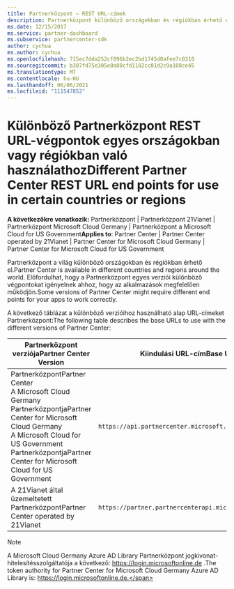```yaml
---
title: Partnerközpont – REST URL-címek
description: Partnerközpont különböző országokban és régiókban érhető el. Megtudhatja Partnerközpont mely végpontokat és alap REST URL-címeket kell használnia az alkalmazásoknak a megfelelő használathoz.
ms.date: 12/15/2017
ms.service: partner-dashboard
ms.subservice: partnercenter-sdk
author: cychua
ms.author: cychua
ms.openlocfilehash: 715ec7dda252cf096b2ec2bd1745d8afee7c8310
ms.sourcegitcommit: b307fd75e305e0a88cfd1182cc01d2c9a108ce45
ms.translationtype: MT
ms.contentlocale: hu-HU
ms.lasthandoff: 06/06/2021
ms.locfileid: "111547852"
---
```

# <a name="different-partner-center-rest-url-end-points-for-use-in-certain-countries-or-regions"></a><span data-ttu-id="5323c-104">Különböző Partnerközpont REST URL-végpontok egyes országokban vagy régiókban való használathoz</span><span class="sxs-lookup"><span data-stu-id="5323c-104">Different Partner Center REST URL end points for use in certain countries or regions</span></span>

<span data-ttu-id="5323c-105">**A következőkre vonatkozik:** Partnerközpont | Partnerközpont 21Vianet | Partnerközpont Microsoft Cloud Germany | Partnerközpont a Microsoft Cloud for US Government</span><span class="sxs-lookup"><span data-stu-id="5323c-105">**Applies to**: Partner Center | Partner Center operated by 21Vianet | Partner Center for Microsoft Cloud Germany | Partner Center for Microsoft Cloud for US Government</span></span>

<span data-ttu-id="5323c-106">Partnerközpont a világ különböző országokban és régiókban érhető el.</span><span class="sxs-lookup"><span data-stu-id="5323c-106">Partner Center is available in different countries and regions around the world.</span></span> <span data-ttu-id="5323c-107">Előfordulhat, hogy a Partnerközpont egyes verziói különböző végpontokat igényelnek ahhoz, hogy az alkalmazások megfelelően működjön.</span><span class="sxs-lookup"><span data-stu-id="5323c-107">Some versions of Partner Center might require different end points for your apps to work correctly.</span></span>

<span data-ttu-id="5323c-108">A következő táblázat a különböző verzióihoz használható alap URL-címeket Partnerközpont:</span><span class="sxs-lookup"><span data-stu-id="5323c-108">The following table describes the base URLs to use with the different versions of Partner Center:</span></span>

| <span data-ttu-id="5323c-109">Partnerközpont verziója</span><span class="sxs-lookup"><span data-stu-id="5323c-109">Partner Center Version</span></span>  | <span data-ttu-id="5323c-110">Kiindulási URL-cím</span><span class="sxs-lookup"><span data-stu-id="5323c-110">Base URL</span></span>  |
|---------|---------|
|<span data-ttu-id="5323c-111">Partnerközpont</span><span class="sxs-lookup"><span data-stu-id="5323c-111">Partner Center</span></span></br><span data-ttu-id="5323c-112">A Microsoft Cloud Germany Partnerközpontja</span><span class="sxs-lookup"><span data-stu-id="5323c-112">Partner Center for Microsoft Cloud Germany</span></span></br><span data-ttu-id="5323c-113">A Microsoft Cloud for US Government Partnerközpontja</span><span class="sxs-lookup"><span data-stu-id="5323c-113">Partner Center for Microsoft Cloud for US Government</span></span>     | `https://api.partnercenter.microsoft.com`        |
|<span data-ttu-id="5323c-114">A 21Vianet által üzemeltetett Partnerközpont</span><span class="sxs-lookup"><span data-stu-id="5323c-114">Partner Center operated by 21Vianet</span></span>  |  `https://partner.partnercenterapi.microsoftonline.cn`       |

>[!NOTE]
><span data-ttu-id="5323c-115">A Microsoft Cloud Germany Azure AD Library Partnerközpont jogkivonat-hitelesítésszolgáltatója a következő: https://login.microsoftonline.de .</span><span class="sxs-lookup"><span data-stu-id="5323c-115">The token authority for Partner Center for Microsoft Cloud Germany Azure AD Library is: https://login.microsoftonline.de.</span></span>

